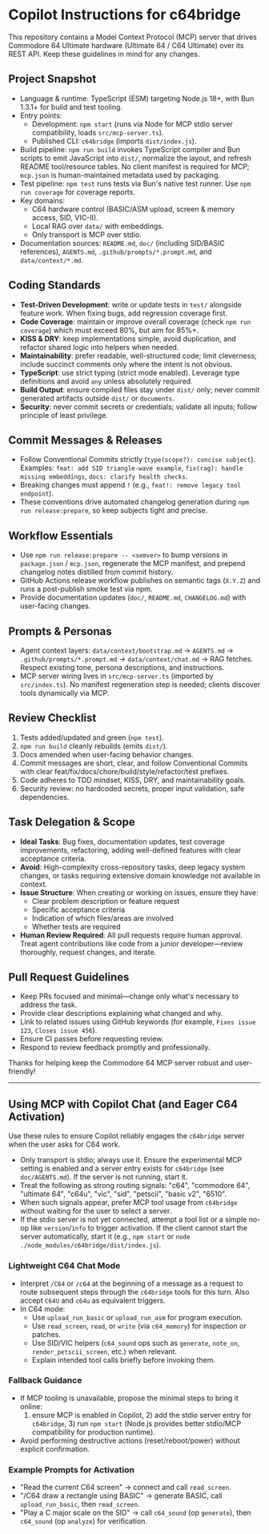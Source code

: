 # Copilot Instructions for c64bridge

This repository contains a Model Context Protocol (MCP) server that drives Commodore 64 Ultimate hardware (Ultimate 64 / C64 Ultimate) over its REST API. Keep these guidelines in mind for any changes.

## Project Snapshot

- Language & runtime: TypeScript (ESM) targeting Node.js 18+, with Bun 1.3.1+ for build and test tooling.
- Entry points:
  - Development: `npm start` (runs via Node for MCP stdio server compatibility, loads `src/mcp-server.ts`).
  - Published CLI: `c64bridge` (imports `dist/index.js`).
- Build pipeline: `npm run build` invokes TypeScript compiler and Bun scripts to emit JavaScript into `dist/`, normalize the layout, and refresh README tool/resource tables. No client manifest is required for MCP; `mcp.json` is human-maintained metadata used by packaging.
- Test pipeline: `npm test` runs tests via Bun's native test runner. Use `npm run coverage` for coverage reports.
- Key domains:
  - C64 hardware control (BASIC/ASM upload, screen & memory access, SID, VIC-II).
  - Local RAG over `data/` with embeddings.
  - Only transport is MCP over stdio.
- Documentation sources: `README.md`, `doc/` (including SID/BASIC references), `AGENTS.md`, `.github/prompts/*.prompt.md`, and `data/context/*.md`.

## Coding Standards

- **Test-Driven Development**: write or update tests in `test/` alongside feature work. When fixing bugs, add regression coverage first.
- **Code Coverage**: maintain or improve overall coverage (check `npm run coverage`) which must exceed 80%, but aim for 85%+.
- **KISS & DRY**: keep implementations simple, avoid duplication, and refactor shared logic into helpers when needed.
- **Maintainability**: prefer readable, well-structured code; limit cleverness; include succinct comments only where the intent is not obvious.
- **TypeScript**: use strict typing (strict mode enabled). Leverage type definitions and avoid `any` unless absolutely required.
- **Build Output**: ensure compiled files stay under `dist/` only; never commit generated artifacts outside `dist/` or `documents`.
- **Security**: never commit secrets or credentials; validate all inputs; follow principle of least privilege.

## Commit Messages & Releases

- Follow Conventional Commits strictly (`type(scope?): concise subject`). Examples: `feat: add SID triangle-wave example`, `fix(rag): handle missing embeddings`, `docs: clarify health checks`.
- Breaking changes must append `!` (e.g., `feat!: remove legacy tool endpoint`).
- These conventions drive automated changelog generation during `npm run release:prepare`, so keep subjects tight and precise.

## Workflow Essentials

- Use `npm run release:prepare -- <semver>` to bump versions in `package.json` / `mcp.json`, regenerate the MCP manifest, and prepend changelog notes distilled from commit history.
- GitHub Actions release workflow publishes on semantic tags (`X.Y.Z`) and runs a post-publish smoke test via npm.
- Provide documentation updates (`doc/`, `README.md`, `CHANGELOG.md`) with user-facing changes.

## Prompts & Personas

- Agent context layers: `data/context/bootstrap.md` → `AGENTS.md` → `.github/prompts/*.prompt.md` → `data/context/chat.md` → RAG fetches. Respect existing tone, persona descriptions, and instructions.
- MCP server wiring lives in `src/mcp-server.ts` (imported by `src/index.ts`). No manifest regeneration step is needed; clients discover tools dynamically via MCP.

## Review Checklist

1. Tests added/updated and green (`npm test`).
2. `npm run build` cleanly rebuilds (emits `dist/`).
3. Docs amended when user-facing behavior changes.
4. Commit messages are short, clear, and follow Conventional Commits with clear feat/fix/docs/chore/build/style/refactor/test prefixes.
5. Code adheres to TDD mindset, KISS, DRY, and maintainability goals.
6. Security review: no hardcoded secrets, proper input validation, safe dependencies.

## Task Delegation & Scope

- **Ideal Tasks**: Bug fixes, documentation updates, test coverage improvements, refactoring, adding well-defined features with clear acceptance criteria.
- **Avoid**: High-complexity cross-repository tasks, deep legacy system changes, or tasks requiring extensive domain knowledge not available in context.
- **Issue Structure**: When creating or working on issues, ensure they have:
  - Clear problem description or feature request
  - Specific acceptance criteria
  - Indication of which files/areas are involved
  - Whether tests are required
- **Human Review Required**: All pull requests require human approval. Treat agent contributions like code from a junior developer—review thoroughly, request changes, and iterate.

## Pull Request Guidelines

- Keep PRs focused and minimal—change only what's necessary to address the task.
- Provide clear descriptions explaining what changed and why.
- Link to related issues using GitHub keywords (for example, `Fixes issue 123`, `Closes issue 456`).
- Ensure CI passes before requesting review.
- Respond to review feedback promptly and professionally.

Thanks for helping keep the Commodore 64 MCP server robust and user-friendly! 

---

## Using MCP with Copilot Chat (and Eager C64 Activation)

Use these rules to ensure Copilot reliably engages the `c64bridge` server when the user asks for C64 work.

- Only transport is stdio; always use it. Ensure the experimental MCP setting is enabled and a server entry exists for `c64bridge` (see `doc/AGENTS.md`). If the server is not running, start it.
- Treat the following as strong routing signals: "c64", "commodore 64", "ultimate 64", "c64u", "vic", "sid", "petscii", "basic v2", "6510".
- When such signals appear, prefer MCP tool usage from `c64bridge` without waiting for the user to select a server.
- If the stdio server is not yet connected, attempt a tool list or a simple no-op like `version`/`info` to trigger activation. If the client cannot start the server automatically, start it (e.g., `npm start` or `node ./node_modules/c64bridge/dist/index.js`).

### Lightweight C64 Chat Mode

- Interpret `/C64` or `/c64` at the beginning of a message as a request to route subsequent steps through the `c64bridge` tools for this turn. Also accept `C64U` and `c64u` as equivalent triggers.
- In C64 mode:
  - Use `upload_run_basic` or `upload_run_asm` for program execution.
  - Use `read_screen`, `read`, or `write` (via `c64_memory`) for inspection or patches.
  - Use SID/VIC helpers (`c64_sound` ops such as `generate`, `note_on`, `render_petscii_screen`, etc.) when relevant.
  - Explain intended tool calls briefly before invoking them.

### Fallback Guidance

- If MCP tooling is unavailable, propose the minimal steps to bring it online:
  1) ensure MCP is enabled in Copilot, 2) add the stdio server entry for `c64bridge`, 3) run `npm start` (Node.js provides better stdio/MCP compatibility for production runtime).
- Avoid performing destructive actions (reset/reboot/power) without explicit confirmation.

### Example Prompts for Activation

- "Read the current C64 screen" → connect and call `read_screen`.
- "/C64 draw a rectangle using BASIC" → generate BASIC, call `upload_run_basic`, then `read_screen`.
- "Play a C major scale on the SID" → call `c64_sound` (op `generate`), then `c64_sound` (op `analyze`) for verification.
